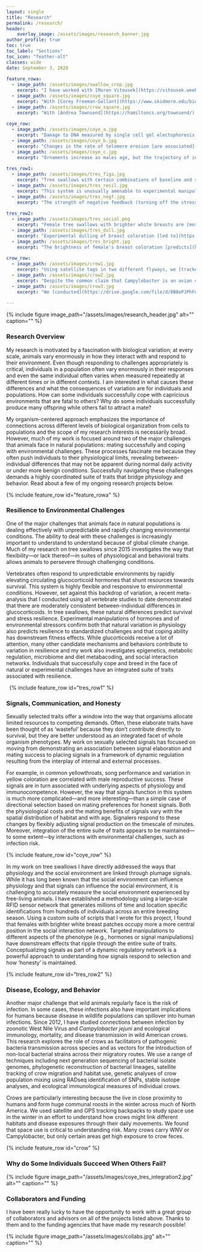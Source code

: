 ```yaml
---
layout: single
title: "Research"
permalink: /research/
header:
    overlay_image: /assets/images/research_banner.jpg
author_profile: true
toc: true
toc_label: "Sections"
toc_icon: "feather-alt"
classes: wide
date: September 3, 2020
   
feature_rowa:
  - image_path: /assets/images/swallow_crop.jpg
    excerpt: "I have worked with [Maren Vitousek](https://vitousek.weebly.com/) tree swallows since 2015 on a population that has been continuously studied since 1985."
  - image_path: /assets/images/coye_square.jpg
    excerpt: "With [Corey Freeman-Gallant](https://www.skidmore.edu/biology/faculty/freeman_gallant.php) I have maintained a banded population of common yellowthroats since 2005."
  - image_path: /assets/images/crow_square.jpg
    excerpt: "With [Andrea Townsend](https://hamiltoncs.org/townsend/) I have worked on disease ecology in American crows since 2012."
    
coye_row:
  - image_path: /assets/images/coye_a.jpg
    excerpt: "Damage to DNA measured by single cell gel electophoresis [is related](https://drive.google.com/file/d/0B8ePJPhFoSk4eTRpcld1dk11SGM/edit) to elaborate male ornaments in yellowthroats."
  - image_path: /assets/images/coye_b.jpg
    excerpt: "Changes in the rate of telomere erosion [are associated](https://drive.google.com/file/d/1Dyde8fFwhiXWYq9Gd96ZvnJxeYJ-PLHb/view) with changes in ornamentation."
  - image_path: /assets/images/coye_c.jpg
    excerpt: "Ornaments increase as males age, but the trajectory of increase [differs](https://drive.google.com/file/d/1tovx3J3ZKkSMeGYWkTYpYrhW8wcoVWiF/view) with blood parasite infection history."
    
tres_row1:
  - image_path: /assets/images/tres_figa.jpg
    excerpt: "Tree swallows with certain combinations of baseline and stress-induced corticosterone [achieve](https://drive.google.com/file/d/1vGGRKDEzrJzbKdEm67jq_XJZEZCHvMgg/view) the highest reproductive success."
  - image_path: /assets/images/tres_resil.jpg
    excerpt: "This system is unusually amenable to experimental manipulations that lest us impose [realistic challenges](https://drive.google.com/file/d/1sPvZCSnlpsOaKGZlS-VSC5NLJbyEMUsP/view) and measure resilience."
  - image_path: /assets/images/tres_negf.jpg
    excerpt: "The strength of negative feedback (turning off the stress response) [predicts](https://drive.google.com/file/d/1Qj6ko_P1-nk3Lk2f_ImXEWjLk7dBuMZy/view) resilience to challenges and reproductive success."
    
tres_row2:
  - image_path: /assets/images/tres_social.png
    excerpt: "Female tree swallows with brighter white breasts are [more central](https://drive.google.com/file/d/1YTujZDQgugIg38Rv7qhFPs0BTKlN_6vz/view) in social interaction networks built from RFID records."
  - image_path: /assets/images/tres_dull.jpg
    excerpt: "Experimental dulling of breast coloration [led to](https://www.biorxiv.org/content/10.1101/826719v1) higher seasonal reproductive success."
  - image_path: /assets/images/tres_bright.jpg
    excerpt: "The brightness of female's breast coloration [predicts](https://drive.google.com/file/d/1sPvZCSnlpsOaKGZlS-VSC5NLJbyEMUsP/view) genome wide patterns of DNA methylation."
    
crow_row:
  - image_path: /assets/images/crow1.jpg
    excerpt: "Using satellite tags in two different flyways, we [tracked](https://drive.google.com/file/d/1x8yWKr0zK_PzXgBmybcZe6UwoixCos3L/view) year round movements of American crows."
  - image_path: /assets/images/crow2.jpg
    excerpt: "Despite the common claim that Campylobacter is an avian commensal with no negative effects, we [found](https://drive.google.com/file/d/1XjrQ6616DUlVvNun395dwKaR1txNkVhM/view) that infected adults had reduced survival."
  - image_path: /assets/images/crow3.jpg
    excerpt: "We [conducted](https://drive.google.com/file/d/0B8ePJPhFoSk4RVpFZk5DTkVFQ00/view) a detailed analysis of space use using GPS tracking during the winter roosting season to evaluate the potential for cross-species transmission of *C. jejuni* from crows."
        
---
```


{% include figure image_path="/assets/images/research_header.jpg" alt="" caption="" %}

### Research Overview

My research is motivated by a fascination with biological variation; at every scale, animals vary enormously in how they interact with and respond to their environment. Even though responding to challenges appropriately is critical, individuals in a population often vary enormously in their responses and even the same individual often varies when measured repeatedly at different times or in different contexts. I am interested in what causes these differences and what the consequences of variation are for individuals and populations. How can some individuals successfully cope with capricious environments that are fatal to others? Why do some individuals successfully produce many offspring while others fail to attract a mate? 

My organism-centered approach emphasizes the importance of connections across different levels of biological organization from cells to populations and the scope of my research interests is necessarily broad. However, much of my work is focused around two of the major challenges that animals face in natural populations: mating successfully and coping with environmental challenges. These processes fascinate me because they often push individuals to their physiological limits, revealing between-individual differences that may not be apparent during normal daily activity or under more benign conditions. Successfully navigating these challenges demands a highly coordinated suite of traits that bridge physiology and behavior. Read about a few of my ongoing research projects below.

{% include feature_row id="feature_rowa" %}

### Resilience to Environmental Challenges

One of the major challenges that animals face in natural populations is dealing effectively with unpredictable and rapidly changing environmental conditions. The ability to deal with these challenges is increasingly important to understand to understand because of global climate change. Much of my research on tree swallows since 2015 investigates the way that flexibility—or lack thereof—in suites of physiological and behavioral traits allows animals to persevere through challenging conditions. 

Vertebrates often respond to unpredictable environments by rapidly elevating circulating glucocorticoid hormones that shunt resources towards survival. This system is highly flexible and responsive to environmental conditions. However, set against this backdrop of variation, a recent meta-analysis that I conducted using all vertebrate studies to date demonstrated that there are moderately consistent between-individual differences in glucocorticoids. In tree swallows, these natural differences predict survival and stress resilience. Experimental manipulations of hormones and of environmental stressors confirm both that natural variation in physiology also predicts resilience to standardized challenges and that coping ability has downstream fitness effects. While glucorticoids receive a lot of attention, many other candidate mechanisms and behaviors contribute to variation in resilience and my work also investigates epigenetics, metabolic regulation, microbiome and diet metabacoding, and social interaction networks. Individuals that successfully cope and breed in the face of natural or experimental challenges have an integrated suite of traits associated with resilience.

&nbsp;
{% include feature_row id="tres_row1" %}

### Signals, Communication, and Honesty

Sexually selected traits offer a window into the way that organisms allocate limited resources to competing demands. Often, these elaborate traits have been thought of as ‘wasteful’ because they don’t contribute directly to survival, but they are better understood as an integrated facet of whole organism phenotypes. My work on sexually selected signals has focused on moving from demonstrating an association between signal elaboration and mating success to placing signals in a framework of dynamic regulation resulting from the interplay of internal and external processes. 

For example, in common yellowthroats, song performance and variation in yellow coloration are correlated with male reproductive success. These signals are in turn associated with underlying aspects of physiology and immunocompetence. However, the way that signals function in this system is much more complicated—and more interesting—than a simple case of directional selection based on mating preferences for honest signals. Both the physiological costs and the mating benefits of signals vary with the spatial distribution of habitat and with age. Signalers respond to these changes by flexibly adjusting signal production on the timescale of minutes. Moreover, integration of the entire suite of traits appears to be maintained—to some extent—by interactions with environmental challenges, such as infection risk.

{% include feature_row id="coye_row" %}

In my work on tree swallows I have directly addressed the ways that physiology and the social environment are linked through plumage signals. While it has long been known that the social environment can influence physiology and that signals can influence the social environment, it is challenging to accurately measure the social environment experienced by free-living animals. I have established a methodology using a large-scale RFID sensor network that generates millions of time and location specific identifications from hundreds of individuals across an entire breeding season. Using a custom suite of scripts that I wrote for this project, I found that females with brighter white breast patches occupy more a more central position in the social interaction network. Targeted manipulations to different aspects of the phenotype (e.g., hormones or signal manipulations) have downstream effects that ripple through the entire suite of traits. Conceptualizing signals as part of a dynamic regulatory network is a powerful approach to understanding how signals respond to selection and how ‘honesty’ is maintained.

{% include feature_row id="tres_row2" %}

### Disease, Ecology, and Behavior

Another major challenge that wild animals regularly face is the risk of infection. In some cases, these infections also have important implications for humans because disease in wildlife populations can spillover into human infections. Since 2012, I have studied connections between infection by zoonotic West Nile Virus and *Campylobacter jejuni* and ecological immunology, mortality, and disease transmission in wild American crows. This research explores the role of crows as facilitators of pathogenic bacteria transmission across species and as vectors for the introduction of non-local bacterial strains across their migratory routes. We use a range of techniques including next generation sequencing of bacterial isolate genomes, phylogenetic reconstruction of bacterial lineages, satellite tracking of crow migration and habitat use, genetic analyses of crow population mixing using RADseq identification of SNPs, stable isotope analyses, and ecological immunological measures of individual crows. 

Crows are particularly interesting because the live in close proximity to humans and form huge communal roosts in the winter across much of North America. We used satellite and GPS tracking backpacks to study space use in the winter in an effort to understand how crows might link different habitats and disease exposures through their daily movements. We found that space use is critical to understanding risk. Many crows carry WNV or Campylobacter, but only certain areas get high exposure to crow feces.

{% include feature_row id="crow" %}

### Why do Some Individuals Succeed When Others Fail?

{% include figure image_path="/assets/images/coye_tres_integration2.jpg" alt="" caption="" %}

### Collaborators and Funding

I have been really lucky to have the opportunity to work with a great group of collaborators and advisors on all of the projects listed above. Thanks to them and to the funding agencies that have made my research possible!

{% include figure image_path="/assets/images/collabs.jpg" alt="" caption="" %}
